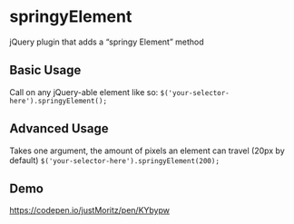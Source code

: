# springyElement
jQuery plugin that adds a “springy Element” method

## Basic Usage

Call on any jQuery-able element like so:
    ```$('your-selector-here').springyElement();```

## Advanced Usage

Takes one argument, the amount of pixels an element can travel (20px by default)
   ```$('your-selector-here').springyElement(200);```

## Demo
https://codepen.io/justMoritz/pen/KYbypw

